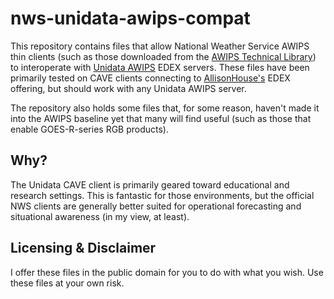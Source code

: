 # nws-unidata-awips-compat

This repository contains files that allow National Weather Service AWIPS thin clients (such as those downloaded from the [AWIPS Technical Library](https://vlab.ncep.noaa.gov/web/awips-technical-library/home)) to interoperate with [Unidata AWIPS](http://unidata.github.io/awips2/) EDEX servers. These files have been primarily tested on CAVE clients connecting to [AllisonHouse's](https://www.allisonhouse.com) EDEX offering, but should work with any Unidata AWIPS server.

The repository also holds some files that, for some reason, haven't made it into the AWIPS baseline yet that many will find useful (such as those that enable GOES-R-series RGB products).

## Why?

The Unidata CAVE client is primarily geared toward educational and research settings. This is fantastic for those environments, but the official NWS clients are generally better suited for operational forecasting and situational awareness (in my view, at least).

## Licensing & Disclaimer

I offer these files in the public domain for you to do with what you wish. Use these files at your own risk.
